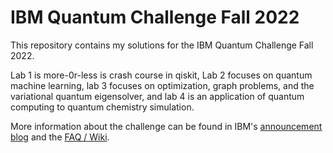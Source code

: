 # IBM Quantum Challenge Fall 2022

This repository contains my solutions for the IBM Quantum Challenge Fall 2022.

Lab 1 is more-0r-less is crash course in qiskit, Lab 2 focuses on quantum machine learning, lab 3 focuses on optimization, graph problems, and the variational quantum eigensolver, and lab 4 is an application of quantum computing to quantum chemistry simulation.

More information about the challenge can be found in IBM's [announcement blog](https://www.research.ibm.com/blog/quantum-challenge-fall-2022) and the [FAQ / Wiki](https://github.com/qiskit-community/ibm-quantum-challenge-fall-22/wiki).
